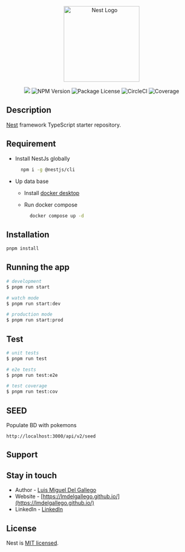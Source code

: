<p align="center"><img src="https://nestjs.com/img/logo-small.svg" width="200" alt="Nest Logo" /></p>

<p align="center">
  <img src="https://img.shields.io/badge/NODE-v18.18.2-blue" />
  <img src="https://img.shields.io/badge/PNPM-v8.10.2-blue" alt="NPM Version" />
  <img src="https://img.shields.io/npm/l/@nestjs/core.svg" alt="Package License" />
  <img src="https://img.shields.io/circleci/build/github/nestjs/nest/master" alt="CircleCI" />
  <img src="https://coveralls.io/repos/github/nestjs/nest/badge.svg?branch=master#9" alt="Coverage" />
</p>

## Description

[Nest](https://github.com/nestjs/nest) framework TypeScript starter repository.

## Requirement

- Install NestJs globally

    ```bash
      npm i -g @nestjs/cli
    ```

- Up data base
  - Install [docker desktop](https://www.docker.com/products/docker-desktop/)
  - Run docker compose

    ```bash
      docker compose up -d
    ```

## Installation

```bash
pnpm install
```

## Running the app

```bash
# development
$ pnpm run start

# watch mode
$ pnpm run start:dev

# production mode
$ pnpm run start:prod
```

## Test

```bash
# unit tests
$ pnpm run test

# e2e tests
$ pnpm run test:e2e

# test coverage
$ pnpm run test:cov
```

## SEED

Populate BD with pokemons

```curl
http://localhost:3000/api/v2/seed
```

## Support

## Stay in touch

- Author - [Luis Miguel Del Gallego](lmdelgallego@gmail.com)
- Website - [https://lmdelgallego.github.io/](https://lmdelgallego.github.io/)
- LinkedIn - [LinkedIn](https://linkedin.com/in/luis-miguel-del-gallego-horta)

## License

Nest is [MIT licensed](LICENSE).
